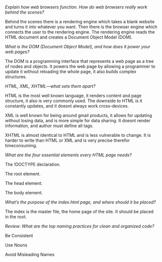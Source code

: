 *Explain how web browsers function. How do web browsers really work behind the scenes?*


Behind the scenes there is a rendering engine which takes a blank website and turns it into whatever you want. Then there is the browser engine which connects the user to the rendering engine. The rendering engine reads the HTML document and creates a Document Object Model (DOM). 

*What is the DOM (Document Object Model), and how does it power your web pages?* 


The DOM is a programming interface that represents a web page as a tree of nodes and objects. It powers the web page by allowing a programmer to update it without reloading the whole page, it also builds complex structures.

*HTML, XML, XHTML—what sets them apart?*


HTML is the most well known language, it renders content and page structure, it also is very commonly used. The downside to HTML is it constantly updates, and it doesnt always work cross-devices.

XML is well known for being around gmail products, it allows for updating without losing data, and is more simple for data sharing. It doesnt render information, and author must define all tags.

XHTML is almost identical to HTML and is less vulnerable to change. It is harder to write than HTML or XML and is very precise therefor timeconsuming.

*What are the four essential elements every HTML page needs?*

The !DOCTYPE declaration.

The root element.

The head element.

The body element.


*What’s the purpose of the index.html page, and where should it be placed?*

The index is the master file, the home page of the site. It should be placed in the root.

*Review: What are the top naming practices for clean and organized code?*

Be Consistent

Use Nouns

Avoid Misleading Names

